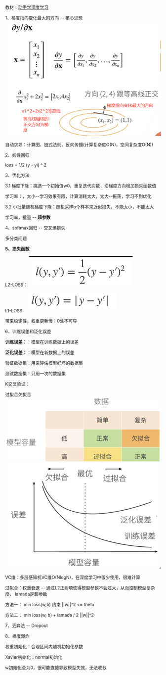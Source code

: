 <!--
 * @Description: 
 * @Version: 2.0
 * @Autor: lxp
 * @Date: 2021-07-07 00:34:17
 * @LastEditors: lxp
 * @LastEditTime: 2021-07-26 21:06:19
-->
教材：[动手学深度学习](https://zh-v2.d2l.ai/index.html)

1、梯度指向变化最大的方向 -- 核心思想
![tidu](dl_v2/imgs/1_grad.png)

自动求导：计算图、链式法则、反向传播(计算复杂度O(N)，空间复杂度O(N))

2、线性回归

loss = 1/2 (y - yi) ^ 2

3、优化方法

3.1 梯度下降：挑选一个初始值w0，重复迭代次数，沿梯度方向增加损失函数值

学习率：，太小--学习效果有限，计算消耗太大，太大--振荡，学习不到优化

3.2 小批量随机梯度下降：随机采样b个样本来近似损失，不能太小，不能太大

学习率，批量 -- **超参数**

4、softmax回归 -- 交叉熵损失

多分类问题

**5、损失函数**

L2-LOSS：
![l2loss](dl_v2/imgs/l2-loss.png)

L1-LOSS:
![l1loss](dl_v2/imgs/l1-loss.png)

带来稳定性，权重更新慢；0处不可导

6、训练误差和泛化误差

**训练误差：**：模型在训练数据上的误差

**泛化误差：**：模型在新数据上的误差

验证数据集：用来评估模型好坏的数据集

测试数据集：只用一次的数据集

K交叉验证：

过拟合欠拟合
![过拟合欠拟合](dl_v2/imgs/过拟合欠拟合.png)
![guonihe](dl_v2/imgs/过拟合曲线.png)

VC维：多层感知机VC维O(NlogN)，在深度学习中很少使用，很难计算

过拟合：权重衰退 -- 通过L2正则项使得模型参数不会过大，从而控制模型复杂度， lamada是超参数

方法一： min loss(w,b) 约束 ||w||^2 <= theta

方法二： min loss(w, b) + lamada / 2 ||w||^2

7、丢弃法 -- Dropout

8、梯度爆炸

权重初始化：合理区间内随机初始化参数

Xavier初始化；normal初始化

w初始化全为0，很可能直接导致模型失效，无法收敛